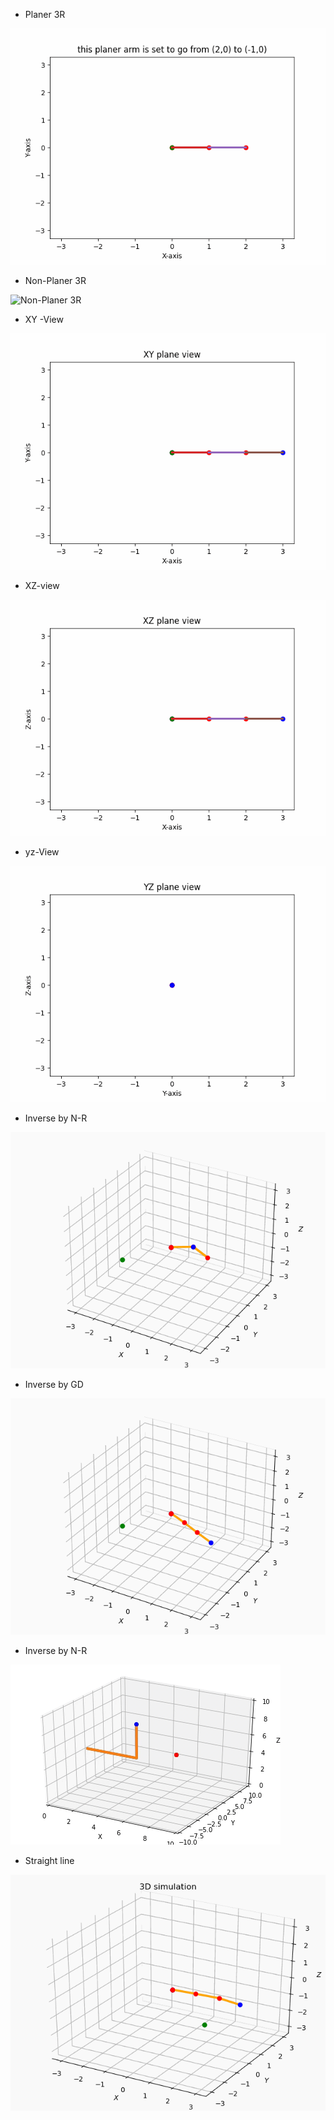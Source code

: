 
* Planer 3R

![Planer 3R ](https://github.com/IvLabs/manipulation/blob/main/Results/3R_planer.gif)

* Non-Planer 3R

![Non-Planer 3R](https://github.com/Nachiket497/Manipulator/blob/main/Basic_3R_NON_Planer_Manipulator/3r_testing.gif)

* XY -View

![XY-View](https://github.com/IvLabs/manipulation/blob/main/Results/XY_planer_view.gif)

* XZ-view

![XZ-view](https://github.com/IvLabs/manipulation/blob/main/Results/XZ_planer_view.gif)

* yz-View

![YZ-View](https://github.com/IvLabs/manipulation/blob/main/Results/YZ_planer_view.gif)

* Inverse by N-R

![Inverse by NR](https://github.com/IvLabs/manipulation/blob/main/Results/NR_M.gif)

* Inverse by GD

![Inverse by GD](https://github.com/IvLabs/manipulation/blob/main/Results/GD_M.gif)

* Inverse by N-R

![Inverse by Nr](https://github.com/IvLabs/manipulation/blob/main/Results/inverse-kinematics.gif)

* Straight line

![St.line](https://github.com/IvLabs/manipulation/blob/main/Results/st_line.gif)
